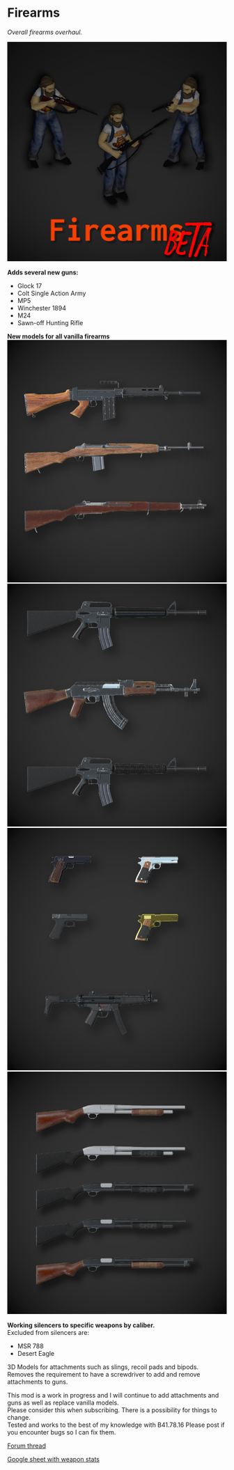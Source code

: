 # Firearms
*Overall firearms overhaul.*

![Firearms B41](/poster.png "Title card")

**Adds several new guns:**  
- Glock 17
- Colt Single Action Army
- MP5
- Winchester 1894
- M24
- Sawn-off Hunting Rifle


**New models for all vanilla firearms**  
![Firearms B41](/firearms1.png "Firearms1")
![Firearms B41](/firearms2.png "Firearms2")
![Firearms B41](/firearms3.png "Firearms3")
![Firearms B41](/firearms4.png "Firearms4")

**Working silencers to specific weapons by caliber.**  
Excluded from silencers are:
- MSR 788
- Desert Eagle

3D Models for attachments such as slings, recoil pads and bipods.  
Removes the requirement to have a screwdriver to add and remove attachments to guns.  

This mod is a work in progress and I will continue to add attachments and guns as well as replace vanilla models.  
Please consider this when subscribing. There is a possibility for things to change.  
Tested and works to the best of my knowledge with B41.78.16 Please post if you encounter bugs so I can fix them.  

[Forum thread](https://theindiestone.com/forums/index.php?/topic/30273-firearms-b41/)

[Google sheet with weapon stats](https://docs.google.com/spreadsheets/d/1lRxGa3ARHyTQVzlwzkzQf00n6IIpQ9SuuKdE8Sjr928/edit?usp=sharing)
